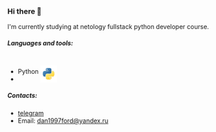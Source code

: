 ### Hi there 👋

I'm currently studying at netology fullstack python developer course. 

##### Languages and tools:
- Python <img src="https://raw.githubusercontent.com/github/explore/80688e429a7d4ef2fca1e82350fe8e3517d3494d/topics/python/python.png" width="38" style='position: relative; top: 19px;'>
- 
##### Contacts:
- [telegram](https://t.me/vladimir_danilov97)
- Email: dan1997ford@yandex.ru 

<!--
**VladimirDanilov97/VladimirDanilov97** is a ✨ _special_ ✨ repository because its `README.md` (this file) appears on your GitHub profile.

Here are some ideas to get you started:

- 🔭 I’m currently working on ...
- 🌱 I’m currently learning ...
- 👯 I’m looking to collaborate on ...
- 🤔 I’m looking for help with ...
- 💬 Ask me about ...
- 📫 How to reach me: ...
- 😄 Pronouns: ...
- ⚡ Fun fact: ...
-->
